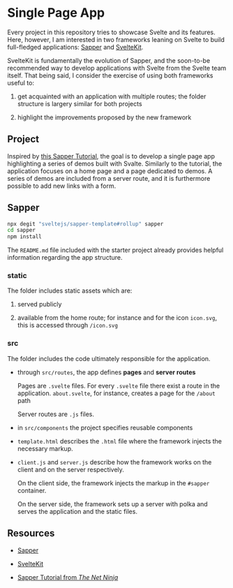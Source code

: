 # Single Page App

Every project in this repository tries to showcase Svelte and its features. Here, however, I am interested in two frameworks leaning on Svelte to build full-fledged applications: [Sapper](https://sapper.svelte.dev/) and [SvelteKit](https://kit.svelte.dev/).

SvelteKit is fundamentally the evolution of Sapper, and the soon-to-be recommended way to develop applications with Svelte from the Svelte team itself. That being said, I consider the exercise of using both frameworks useful to:

1. get acquainted with an application with multiple routes; the folder structure is largery similar for both projects

2. highlight the improvements proposed by the new framework

## Project

Inspired by [this Sapper Tutorial](https://youtube.com/playlist?list=PL4cUxeGkcC9gdr4Qhx83gBBcID-KMe-PQ), the goal is to develop a single page app highlighting a series of demos built with Svalte. Similarly to the tutorial, the application focuses on a home page and a page dedicated to demos. A series of demos are included from a server route, and it is furthermore possible to add new links with a form.

## Sapper

```bash
npx degit "sveltejs/sapper-template#rollup" sapper
cd sapper
npm install
```

The `README.md` file included with the starter project already provides helpful information regarding the app structure.

### static

The folder includes static assets which are:

1. served publicly

2. available from the home route; for instance and for the icon `icon.svg`, this is accessed through `/icon.svg`

### src

The folder includes the code ultimately responsible for the application.

- through `src/routes`, the app defines **pages** and **server routes**

  Pages are `.svelte` files. For every `.svelte` file there exist a route in the application. `about.svelte`, for instance, creates a page for the `/about` path

  Server routes are `.js` files.

- in `src/components` the project specifies reusable components

- `template.html` describes the `.html` file where the framework injects the necessary markup.

- `client.js` and `server.js` describe how the framework works on the client and on the server respectively.

  On the client side, the framework injects the markup in the `#sapper` container.

  On the server side, the framework sets up a server with polka and serves the application and the static files.

## Resources

- [Sapper](https://sapper.svelte.dev/)

- [SvelteKit](https://kit.svelte.dev/)

- [Sapper Tutorial from _The Net Ninja_](https://youtube.com/playlist?list=PL4cUxeGkcC9gdr4Qhx83gBBcID-KMe-PQ)
